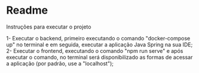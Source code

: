 # Readme
Instruções para executar o projeto

1- Executar o backend, primeiro executando o comando "docker-compose up" no terminal e em seguida, executar a aplicação Java Spring na sua IDE;
2- Executar o frontend, executando o comando "npm run serve" e após executar o comando, no terminal será disponibilizado as formas de acessar a aplicação (por padrão, use a "localhost");
